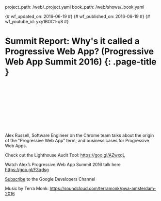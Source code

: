 project_path: /web/_project.yaml book_path: /web/shows/_book.yaml

{# wf_updated_on: 2016-06-19 #} {# wf_published_on: 2016-06-19 #} {# wf_youtube_id: yxy1BOC1-q8 #}

# Summit Report: Why's it called a Progressive Web App? (Progressive Web App Summit 2016) {: .page-title }

<div class="video-wrapper">
  <iframe class="devsite-embedded-youtube-video" data-video-id="yxy1BOC1-q8"
          data-autohide="1" data-showinfo="0" frameborder="0" allowfullscreen>
  </iframe>
</div>

Alex Russell, Software Engineer on the Chrome team talks about the origin of the "Progressive Web App" term, and business cases for Progressive Web Apps.

Check out the Lighthouse Audit Tool: https://goo.gl/AZwxqL

Watch Alex’s Progressive Web App Summit 2016 talk here https://goo.gl/F3qdsg

[Subscribe](https://goo.gl/LLLNvf) to the Google Developers Channel

Music by Terra Monk: https://soundcloud.com/terramonk/pwa-amsterdam-2016